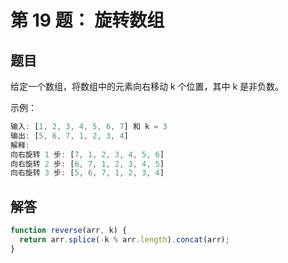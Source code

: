 # 第 19 题： 旋转数组

## 题目

给定一个数组，将数组中的元素向右移动 k 个位置，其中 k 是非负数。

示例：

```js
输入: [1, 2, 3, 4, 5, 6, 7] 和 k = 3
输出: [5, 6, 7, 1, 2, 3, 4]
解释:
向右旋转 1 步: [7, 1, 2, 3, 4, 5, 6]
向右旋转 2 步: [6, 7, 1, 2, 3, 4, 5]
向右旋转 3 步: [5, 6, 7, 1, 2, 3, 4]
```

## 解答

```js
function reverse(arr, k) {
  return arr.splice(-k % arr.length).concat(arr);
}
```
